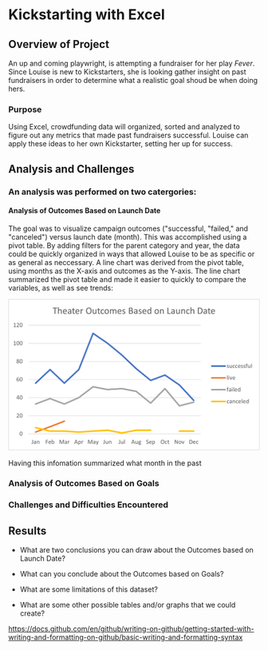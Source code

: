# Kickstarting with Excel

## Overview of Project

An up and coming playwright, is attempting a fundraiser for her play *Fever*. Since Louise is new to Kickstarters, she is looking gather insight on past fundraisers in order to determine what a realistic goal shoud be when doing hers.

### Purpose

Using Excel, crowdfunding data will organized, sorted and analyzed to figure out any metrics that made past fundraisers successful. Louise can apply these ideas to her own Kickstarter, setting her up for success.

## Analysis and Challenges

### An analysis was performed on two catergories:

#### Analysis of Outcomes Based on Launch Date

The goal was to visualize campaign outcomes ("successful, "failed," and "canceled") versus launch date (month). This was accomplished using a pivot table. By adding filters for the parent category and year, the data could be quickly organized in ways that allowed Louise to be as specific or as general as neccessary. A line chart was derived from the pivot table, using months as the X-axis and outcomes as the Y-axis. The line chart summarized the pivot table and made it easier to quickly to compare the variables, as well as see trends:

![Theater_Outcomes_vs_Launch](/resources/Theater_Outcomes_vs_Launch.png)

Having this infomation summarized what month in the past 
### Analysis of Outcomes Based on Goals



### Challenges and Difficulties Encountered

## Results

- What are two conclusions you can draw about the Outcomes based on Launch Date?

- What can you conclude about the Outcomes based on Goals?

- What are some limitations of this dataset?

- What are some other possible tables and/or graphs that we could create?


https://docs.github.com/en/github/writing-on-github/getting-started-with-writing-and-formatting-on-github/basic-writing-and-formatting-syntax
